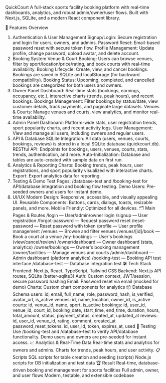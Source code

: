QuickCourt
A full-stack sports facility booking platform with real-time dashboards, analytics, and robust admin/owner/user flows. Built with Next.js, SQLite, and a modern React component library.

🚀 Features Overview
1. Authentication & User Management
Signup/Login: Secure registration and login for users, owners, and admins.
Password Reset: Email-based password reset with secure token flow.
Profile Management: Update profile, change password, upload avatar, and delete account.
2. Booking System
Venue & Court Booking: Users can browse venues, filter by sport/location/price/rating, and book courts with real-time availability.
Booking Lifecycle: Create, view, and cancel bookings. Bookings are saved in SQLite and localStorage (for backward compatibility).
Booking Status: Upcoming, completed, and cancelled bookings are categorized for both users and owners.
3. Owner Panel
Dashboard: Real-time stats (bookings, earnings, occupancy, etc.), interactive charts (trends, peak hours), and recent bookings.
Bookings Management: Filter bookings by status/date, view customer details, track payments, and paginate large datasets.
Venues & Courts: Manage venues and courts, view analytics, and monitor real-time availability.
4. Admin Panel
Dashboard: Platform-wide stats, user registration trends, sport popularity charts, and recent activity logs.
User Management: View and manage all users, including owners and regular users.
5. API & Database
SQLite Integration: All data (users, venues, courts, bookings, reviews) is stored in a local SQLite database (quickcourt.db).
RESTful API: Endpoints for bookings, users, venues, courts, stats, trends, authentication, and more.
Auto-Initialization: Database and tables are auto-created with sample data on first run.
6. Analytics & Reporting
Charts: Booking trends, peak hours, user registrations, and sport popularity visualized with interactive charts.
Export: Export analytics data for reporting.
7. Testing & Demo
Test Pages: /database-test and /booking-test for API/database integration and booking flow testing.
Demo Users: Pre-seeded owners and users for instant demo.
8. UI/UX
Modern Design: Responsive, accessible, and visually appealing UI.
Reusable Components: Buttons, cards, dialogs, toasts, resizable panels, and more.
Mobile Friendly: Optimized for all devices.
🗂️ Main Pages & Routes
/login — User/admin/owner login
/signup — User registration
/forgot-password — Request password reset
/reset-password — Reset password with token
/profile — User profile management
/venues — Browse and filter venues
/venues/[id]/book — Book a court at a venue
/my-bookings — User's bookings (view/cancel/review)
/owner/dashboard — Owner dashboard (stats, analytics)
/owner/bookings — Owner's booking management
/owner/facilities — Manage venues and courts
/admin/dashboard — Admin dashboard (platform analytics)
/booking-test — Booking API test interface
/database-test — Database integration test
🛠️ Tech Stack
Frontend: Next.js, React, TypeScript, Tailwind CSS
Backend: Next.js API routes, SQLite (better-sqlite3)
Auth: Custom context, JWT/session, secure password hashing
Email: Password reset via email (mocked for demo)
Charts: Custom chart components for analytics
📦 Database Schema
users: id, email, full_name, role, password_hash, is_verified, avatar_url, is_active
venues: id, name, location, owner_id, is_active
courts: id, venue_id, name, sport, is_active
bookings: id, user_id, venue_id, court_id, booking_date, start_time, end_time, duration_hours, total_amount, status, payment_status, created_at, updated_at
reviews: id, user_id, venue_id, rating, comment, created_at
password_reset_tokens: id, user_id, token, expires_at, used
🧪 Testing
Use /booking-test and /database-test to verify API/database functionality.
Demo users and owners are pre-seeded for instant access.
📈 Analytics & Real-Time Data
Real-time stats and analytics for owners and admins.
Charts for trends, peak hours, and user activity.
📋 Scripts
SQL scripts for table creation and seeding (scripts)
Node.js scripts for DB initialization and test data
🏆 Result
Real-time, database-driven booking and management for sports facilities
Full admin, owner, and user flows
Modern, testable, and extensible codebase
